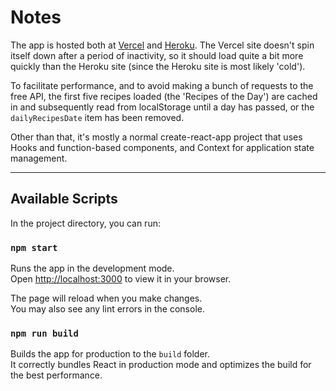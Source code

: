 # Notes
The app is hosted both at [Vercel](http://everly-recipes.vercel.app/) and [Heroku](https://thawing-sea-27476.herokuapp.com). The Vercel site doesn't spin itself down after a period of inactivity, so it should load quite a bit more quickly than the Heroku site (since the Heroku site is most likely 'cold').

To facilitate performance, and to avoid making a bunch of requests to the free API, the first five recipes loaded (the 'Recipes of the Day') are cached in and subsequently read from localStorage until a day has passed, or the `dailyRecipesDate` item has been removed.

Other than that, it's mostly a normal create-react-app project that uses Hooks and function-based components, and Context for application state management.

---

## Available Scripts

In the project directory, you can run:

### `npm start`

Runs the app in the development mode.\
Open [http://localhost:3000](http://localhost:3000) to view it in your browser.

The page will reload when you make changes.\
You may also see any lint errors in the console.

### `npm run build`

Builds the app for production to the `build` folder.\
It correctly bundles React in production mode and optimizes the build for the best performance.
